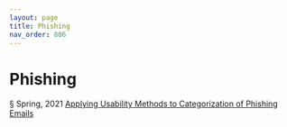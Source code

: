 ```yaml
---
layout: page
title: Phishing 
nav_order: 806
---
```


# Phishing
§ Spring, 2021 [Applying Usability Methods to Categorization of Phishing Emails](https://archive-a.bsafes.com/docs/A/applying-usability-methods-to-categorization-of-phishing-emails/)   
 
